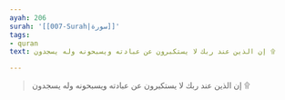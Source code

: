 ```yaml
---
ayah: 206
surah: '[[007-Surah|سورة]]'
tags:
- quran
text: إن الذين عند ربك لا يستكبرون عن عبادته ويسبحونه وله يسجدون ۩

---
```

> إن الذين عند ربك لا يستكبرون عن عبادته ويسبحونه وله يسجدون ۩
